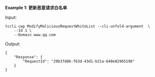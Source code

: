 **Example 1: 更新恶意请求白名单**



Input: 

```
tccli cwp ModifyMaliciousRequestWhiteList --cli-unfold-argument  \
    --Id 1 \
    --Domain www.qq.com
```

Output: 
```
{
    "Response": {
        "RequestId": "29b37d86-f63d-43d1-b21a-640e82965198"
    }
}
```

